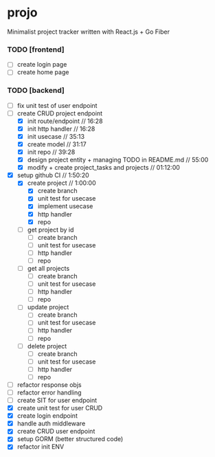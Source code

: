 # projo
Minimalist project tracker written with React.js + Go Fiber

### TODO [frontend]
 - [ ] create login page
 - [ ] create home page
### TODO [backend]
 - [ ] fix unit test of user endpoint
 - [ ] create CRUD project endpoint
    - [x] init route/endpoint // 16:28
    - [x] init http handler // 16:28
    - [x] init usecase // 35:13
    - [x] create model // 31:17
    - [x] init repo // 39:28
    - [x] design project entity + managing TODO in README.md // 55:00
    - [x] modify + create project_tasks and projects // 01:12:00
 - [x] setup github CI // 1:50:20
    - [x] create project // 1:00:00
      - [x] create branch
      - [x] unit test for usecase
      - [x] implement usecase
      - [x] http handler
      - [x] repo
    - [ ] get project by id
      - [ ] create branch
      - [ ] unit test for usecase
      - [ ] http handler
      - [ ] repo
    - [ ] get all projects
      - [ ] create branch
      - [ ] unit test for usecase
      - [ ] http handler
      - [ ] repo
    - [ ] update project
      - [ ] create branch
      - [ ] unit test for usecase
      - [ ] http handler
      - [ ] repo
    - [ ] delete project
      - [ ] create branch
      - [ ] unit test for usecase
      - [ ] http handler
      - [ ] repo
 - [ ] refactor response objs
 - [ ] refactor error handling
 - [ ] create SIT for user endpoint
 - [x] create unit test for user CRUD
 - [x] create login endpoint
 - [x] handle auth middleware
 - [x] create CRUD user endpoint
 - [x] setup GORM (better structured code)
 - [x] refactor init ENV
